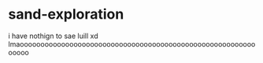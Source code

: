 # sand-exploration
i have nothign to sae luill xd
 lmaoooooooooooooooooooooooooooooooooooooooooooooooooooooooooooooo